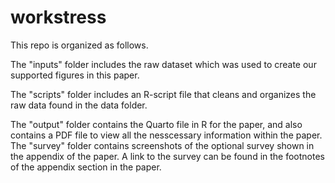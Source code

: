 # workstress

This repo is organized as follows.

The "inputs" folder includes the raw dataset which was used to create our supported figures in this paper. 

The "scripts" folder includes an R-script file that cleans and organizes the raw data found in the data folder.

The "output" folder contains the Quarto file in R for the paper, and also contains a PDF file to view all the nesscessary information within the paper. The "survey" folder contains screenshots of the optional survey shown in the appendix of the paper. A link to the survey can be found in the footnotes of the appendix section in the paper.
